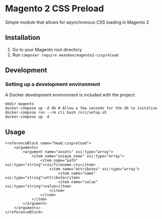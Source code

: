 # Magento 2 CSS Preload

Simple module that allows for asynchronous CSS loading in Magento 2

## Installation

1. Go to your Magento root directory
2. Run ```composer require meanbee/magento2-csspreload```

## Development

### Setting up a development environment

A Docker development environment is included with the project:

```
mkdir magento
docker-compose up -d db # Allow a few seconds for the db to initalise
docker-compose run --rm cli bash /src/setup.sh
docker-compose up -d
```


## Usage
```
<referenceBlock name="head.csspreload">
    <arguments>
        <argument name="assets" xsi:type="array">
            <item name="unique_name" xsi:type="array">
                <item name="path" xsi:type="string">css/filename.css</item>
                    <item name="attributes" xsi:type="array">
                        <item name="name" xsi:type="string">attribute</item>
                        <item name="value" xsi:type="string">value</item>
                    </item>
                </item>
            </item>
        </argument>
    </arguments>
</referenceBlock>
```
